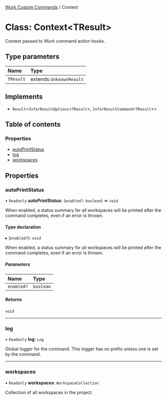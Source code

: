 [Wurk Custom Commands](../README.md) / Context

# Class: Context\<TResult\>

Context passed to Wurk command action hooks.

## Type parameters

| Name | Type |
| :------ | :------ |
| `TResult` | extends `UnknownResult` |

## Implements

- `Result`\<`InferResultOptions`\<`TResult`\>, `InferResultCommand`\<`TResult`\>\>

## Table of contents

### Properties

- [autoPrintStatus](Context.md#autoprintstatus)
- [log](Context.md#log)
- [workspaces](Context.md#workspaces)

## Properties

### autoPrintStatus

• `Readonly` **autoPrintStatus**: (`enabled?`: `boolean`) => `void`

When enabled, a status summary for all workspaces will be printed after
the command completes, even if an error is thrown.

#### Type declaration

▸ (`enabled?`): `void`

When enabled, a status summary for all workspaces will be printed after
the command completes, even if an error is thrown.

##### Parameters

| Name | Type |
| :------ | :------ |
| `enabled?` | `boolean` |

##### Returns

`void`

___

### log

• `Readonly` **log**: `Log`

Global logger for the command. This logger has no prefix unless one is
set by the command.

___

### workspaces

• `Readonly` **workspaces**: `WorkspaceCollection`

Collection of all workspaces in the project.
